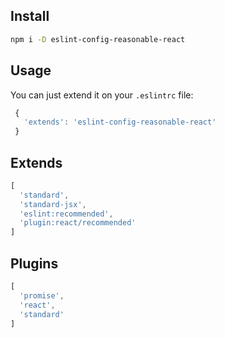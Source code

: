 ## Install

```bash
npm i -D eslint-config-reasonable-react
```

## Usage

You can just extend it on your `.eslintrc` file:

```javascript
 {
   'extends': 'eslint-config-reasonable-react'
 }
```

## Extends
```javascript
[
  'standard',
  'standard-jsx',
  'eslint:recommended',
  'plugin:react/recommended'
]
```

## Plugins
```javascript
[
  'promise',
  'react',
  'standard'
]
```
